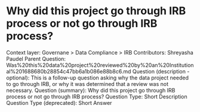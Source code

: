 # Why did this project go through IRB process or not go through IRB process?

Context layer: Governane > Data Compliance > IRB
Contributors: Shreyasha Paudel
Parent Question: Was%20this%20data%20project%20reviewed%20by%20an%20Institutional%201688680b28854c47bb6a1b086e88b8c6.md
Question (description - optional): This is a follow-up question asking why the data project needed to go through IRB, or why it was determined that a review was not necessary. 
Question (summary): Why did this project go through IRB process or not go through IRB process? 
Question Type: Short Description
Question Type (deprecated): Short Answer